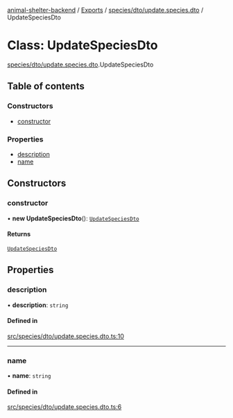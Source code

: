 [animal-shelter-backend](../README.md) / [Exports](../modules.md) / [species/dto/update.species.dto](../modules/species_dto_update_species_dto.md) / UpdateSpeciesDto

# Class: UpdateSpeciesDto

[species/dto/update.species.dto](../modules/species_dto_update_species_dto.md).UpdateSpeciesDto

## Table of contents

### Constructors

- [constructor](species_dto_update_species_dto.UpdateSpeciesDto.md#constructor)

### Properties

- [description](species_dto_update_species_dto.UpdateSpeciesDto.md#description)
- [name](species_dto_update_species_dto.UpdateSpeciesDto.md#name)

## Constructors

### constructor

• **new UpdateSpeciesDto**(): [`UpdateSpeciesDto`](species_dto_update_species_dto.UpdateSpeciesDto.md)

#### Returns

[`UpdateSpeciesDto`](species_dto_update_species_dto.UpdateSpeciesDto.md)

## Properties

### description

• **description**: `string`

#### Defined in

[src/species/dto/update.species.dto.ts:10](https://github.com/B4LiN7/animal-shelter-backend/blob/5a6ce9f/src/species/dto/update.species.dto.ts#L10)

___

### name

• **name**: `string`

#### Defined in

[src/species/dto/update.species.dto.ts:6](https://github.com/B4LiN7/animal-shelter-backend/blob/5a6ce9f/src/species/dto/update.species.dto.ts#L6)
